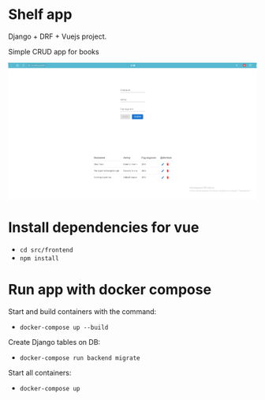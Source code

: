 # Shelf app 
Django + DRF + Vuejs project.

Simple CRUD app for books


![image](page.png)

# Install dependencies for vue
- `cd src/frontend`
- `npm install`

# Run app with docker compose 
Start and build containers with the command:
  - `docker-compose up --build`

Create Django tables on DB:
  - `docker-compose run backend migrate`

Start all containers:
  - `docker-compose up`






